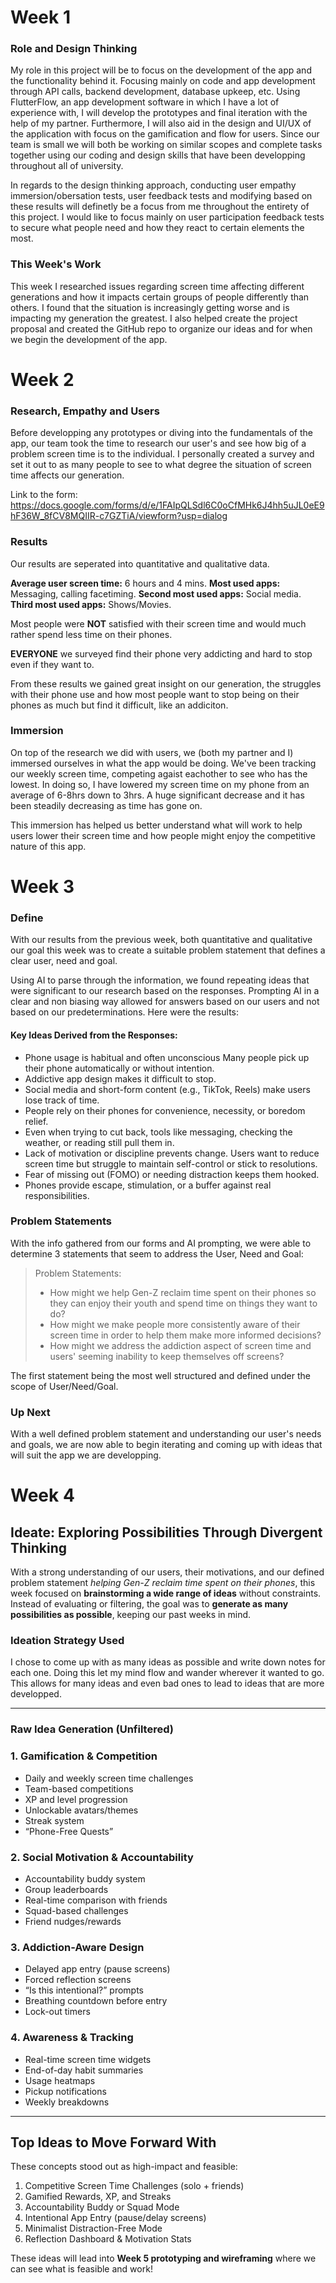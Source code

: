 # Week 1

### Role and Design Thinking
My role in this project will be to focus on the development of the app and the functionality behind it. Focusing mainly on code and app development through API calls, backend development, database upkeep, etc. Using FlutterFlow, an app development software in which I have a lot of experience with, I will develop the prototypes and final iteration with the help of my partner. Furthermore, I will also aid in the design and UI/UX of the application with focus on the gamification and flow for users. Since our team is small we will both be working on similar scopes and complete tasks together using our coding and design skills that have been developping throughout all of university.

In regards to the design thinking approach, conducting user empathy immersion/obersation tests, user feedback tests and modifying based on these results will definetly be a focus from me throughout the entirety of this project. I would like to focus mainly on user participation feedback tests to secure what people need and how they react to certain elements the most.

### This Week's Work
This week I researched issues regarding screen time affecting different generations and how it impacts certain groups of people differently than others. I found that the situation is increasingly getting worse and is impacting my generation the greatest. I also helped create the project proposal and created the GitHub repo to organize our ideas and for when we begin the development of the app.

# Week 2

### Research, Empathy and Users
Before developping any prototypes or diving into the fundamentals of the app, our team took the time to research our user's and see how big of a problem screen time is to the individual. I personally created a survey and set it out to as many people to see to what degree the situation of screen time affects our generation. 

Link to the form: https://docs.google.com/forms/d/e/1FAIpQLSdl6C0oCfMHk6J4hh5uJL0eE9hF36W_8fCV8MQIIR-c7GZTiA/viewform?usp=dialog

### Results

Our results are seperated into quantitative and qualitative data. 

**Average user screen time:** 6 hours and 4 mins.
**Most used apps:** Messaging, calling facetiming.
**Second most used apps:** Social media.
**Third most used apps:** Shows/Movies.

Most people were **NOT** satisfied with their screen time and would much rather spend less time on their phones.

**EVERYONE** we surveyed find their phone very addicting and hard to stop even if they want to.

From these results we gained great insight on our generation, the struggles with their phone use and how most people want to stop being on their phones as much but find it difficult, like an addiciton. 

### Immersion
On top of the research we did with users, we (both my partner and I) immersed ourselves in what the app would be doing. We've been tracking our weekly screen time, competing agaist eachother to see who has the lowest. In doing so, I have lowered my screen time on my phone from an average of 6-8hrs down to 3hrs. A huge significant decrease and it has been steadily decreasing as time has gone on.

This immersion has helped us better understand what will work to help users lower their screen time and how people might enjoy the competitive nature of this app.

# Week 3

### Define
With our results from the previous week, both quantitative and qualitative our goal this week was to create a suitable problem statement that defines a clear user, need and goal. 

Using AI to parse through the information, we found repeating ideas that were significant to our research based on the responses. Prompting AI in a clear and non biasing way allowed for answers based on our users and not based on our predeterminations. Here were the results:

#### Key Ideas Derived from the Responses:

- Phone usage is habitual and often unconscious
Many people pick up their phone automatically or without intention.
- Addictive app design makes it difficult to stop.
- Social media and short-form content (e.g., TikTok, Reels) make users lose track of time.
- People rely on their phones for convenience, necessity, or boredom relief.
- Even when trying to cut back, tools like messaging, checking the weather, or reading still pull them in.
- Lack of motivation or discipline prevents change.
Users want to reduce screen time but struggle to maintain self-control or stick to resolutions.
- Fear of missing out (FOMO) or needing distraction keeps them hooked.
- Phones provide escape, stimulation, or a buffer against real responsibilities.

### Problem Statements
With the info gathered from our forms and AI prompting, we were able to determine 3 statements that seem to address the User, Need and Goal:

> Problem Statements:
>- How might we help Gen-Z reclaim time spent on their phones so they can enjoy their youth and spend time on things they want to do?
>- How might we make people more consistently aware of their screen time in order to help them make more informed decisions?
>- How might we address the addiction aspect of screen time and users' seeming inability to keep themselves off screens?

The first statement being the most well structured and defined under the scope of User/Need/Goal.

### Up Next
With a well defined problem statement and understanding our user's needs and goals, we are now able to begin iterating and coming up with ideas that will suit the app we are developping.

# Week 4

## Ideate: Exploring Possibilities Through Divergent Thinking

With a strong understanding of our users, their motivations, and our defined problem statement *helping Gen-Z reclaim time spent on their phones*, this week focused on **brainstorming a wide range of ideas** without constraints. Instead of evaluating or filtering, the goal was to **generate as many possibilities as possible**, keeping our past weeks in mind.

### Ideation Strategy Used
I chose to come up with as many ideas as possible and write down notes for each one. Doing this let my mind flow and wander wherever it wanted to go. This allows for many ideas and even bad ones to lead to ideas that are more developped.

---

### Raw Idea Generation (Unfiltered)

### 1. Gamification & Competition
- Daily and weekly screen time challenges
- Team-based competitions
- XP and level progression
- Unlockable avatars/themes
- Streak system
- “Phone-Free Quests”

### 2. Social Motivation & Accountability
- Accountability buddy system
- Group leaderboards
- Real-time comparison with friends
- Squad-based challenges
- Friend nudges/rewards

### 3. Addiction-Aware Design
- Delayed app entry (pause screens)
- Forced reflection screens
- “Is this intentional?” prompts
- Breathing countdown before entry
- Lock-out timers

### 4. Awareness & Tracking
- Real-time screen time widgets
- End-of-day habit summaries
- Usage heatmaps
- Pickup notifications
- Weekly breakdowns


---


## Top Ideas to Move Forward With

These concepts stood out as high-impact and feasible:

1. Competitive Screen Time Challenges (solo + friends)
2. Gamified Rewards, XP, and Streaks
3. Accountability Buddy or Squad Mode
4. Intentional App Entry (pause/delay screens)
5. Minimalist Distraction-Free Mode
6. Reflection Dashboard & Motivation Stats

These ideas will lead into **Week 5 prototyping and wireframing** where we can see what is feasible and work!
